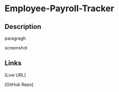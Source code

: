 # Employee-Payroll-Tracker

## Description

paragragh

screenshot

## Links
[Live URL]

[GitHub Repo]